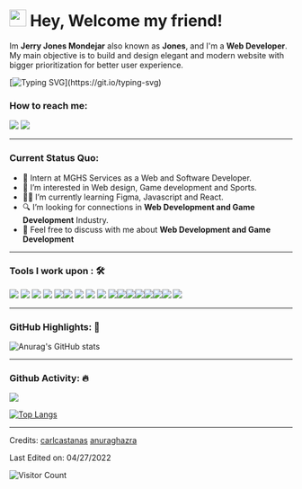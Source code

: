 <h1><img src="https://emojis.slackmojis.com/emojis/images/1531849430/4246/blob-sunglasses.gif?1531849430" width="30"/> Hey, Welcome my friend!</h1>

Im **Jerry Jones Mondejar** also known as **Jones**, and I'm a **Web Developer**. My main objective is to build and design elegant and modern website with bigger prioritization for better user experience.<br>

[![Typing SVG](https://readme-typing-svg.herokuapp.com?color=F77F27&width=550&lines=Hi!+I+am+Jerry+Jones+Mondejar.;An+aspiring+Web+Developer+and+Game+developer.)](https://git.io/typing-svg)
### How to reach me:
[![](https://img.shields.io/badge/Gmail-jerryjonesmondejar@gmail.com-red)](mailto:jerryjonesmondejar@gmail.com) [![](https://img.shields.io/badge/Linkedin-Jerry%20Jones%20Mondejar-blue)](https://www.linkedin.com/in/jerry-jones-mondejar) 

-----
### Current Status Quo:

- 💼 Intern at MGHS Services as a Web and Software Developer</strong>.
- 👀 I’m interested in Web design, Game development and Sports.
- :technologist: I’m currently learning Figma, Javascript and React.
- 🔍 I’m looking for connections in <strong>Web Development and Game Development</strong> Industry.
- 💬 Feel free to discuss with me about <strong>Web Development and Game Development</strong>
<!-- - 👀 See my [Personal Portfolio](https://carlcastanas.github.io/portfolio/) to get more info -->
-----
### Tools I work upon : 🛠

<img src="https://img.shields.io/badge/html5-%23E34F26.svg?style=for-the-badge&logo=html5&logoColor=white">   <img src="https://img.shields.io/badge/css3%20-%2314354C.svg?&style=for-the-badge&logo=css3&logoColor=white">   <img src="https://img.shields.io/badge/javascript%20-%23323330.svg?&style=for-the-badge&logo=javascript&logoColor=%23F7DF1E"> <img src="https://img.shields.io/badge/PHP%20-%23777BB4.svg?&style=for-the-badge&logo=php&logoColor=white">   <img src="https://img.shields.io/badge/react-%2320232a.svg?style=for-the-badge&logo=react&logoColor=%2361DAFB"><img src="https://img.shields.io/badge/git%20-%23F05032.svg?&style=for-the-badge&logo=git&logoColor=white"/> <img src="http://img.shields.io/badge/-VS%20Code-000000?style=for-the-badge&logo=Visual-studio-code&logoColor=blue"> <img src="https://img.shields.io/badge/bootstrap-%23563D7C.svg?style=for-the-badge&logo=bootstrap&logoColor=white"> <img src="https://img.shields.io/badge/Canva-%2300C4CC.svg?style=for-the-badge&logo=Canva&logoColor=white"> <img src="https://img.shields.io/badge/figma-%23F24E1E.svg?style=for-the-badge&logo=figma&logoColor=white"><img src="https://img.shields.io/badge/Godot-478CBF?style=for-the-badge&logo=GodotEngine&logoColor=white"><img src="https://img.shields.io/badge/Font_Awesome-339AF0?style=for-the-badge&logo=fontawesome&logoColor=white"><img src="https://img.shields.io/badge/Laravel-FF2D20?style=for-the-badge&logo=laravel&logoColor=white"><img src="https://img.shields.io/badge/Python-FFD43B?style=for-the-badge&logo=python&logoColor=blue"><img src="https://img.shields.io/badge/Adobe%20Photoshop-31A8FF?style=for-the-badge&logo=Adobe%20Photoshop&logoColor=black"><img src="https://img.shields.io/badge/MySQL-005C84?style=for-the-badge&logo=mysql&logoColor=white"> <img src="https://img.shields.io/badge/Flutter-02569B?style=for-the-badge&logo=flutter&logoColor=white">

-----

### GitHub Highlights: :blossom:

![Anurag's GitHub stats](https://github-readme-stats.vercel.app/api?username=missbeins&show_icons=true&theme=radical)

-----

### Github Activity: 🔥 
<img align="center" src="https://activity-graph.herokuapp.com/graph?username=missbeins&theme=dracula&color=B994E6&bg_color=2B2D3D" />

[![Top Langs](https://github-readme-stats.vercel.app/api/top-langs/?username=missbeins&langs_count=8&theme=radical&layout=compact)](https://github.com/anuraghazra/github-readme-stats)
<!-- 
[![Readme Card](https://github-readme-stats.vercel.app/api/pin/?username=missbeins&repo=Membership)](https://github.com/anuraghazra/github-readme-stats)

[![willianrod's wakatime stats](https://github-readme-stats.vercel.app/api/wakatime?username=missbeins&theme=radical)](https://github.com/anuraghazra/github-readme-stats) -->

-----

Credits: [carlcastanas](https://github.com/carlcastanas) [anuraghazra](https://github.com/anuraghazra)

Last Edited on: 04/27/2022

![Visitor Count](https://profile-counter.glitch.me/{missbeins}/count.svg)

<!---
missbeins/missbeins is a ✨ special ✨ repository because its `README.md` (this file) appears on your GitHub profile.
You can click the Preview link to take a look at your changes.
--->

